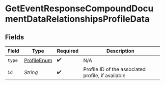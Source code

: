# GetEventResponseCompoundDocumentDataRelationshipsProfileData


## Fields

| Field                                                 | Type                                                  | Required                                              | Description                                           |
| ----------------------------------------------------- | ----------------------------------------------------- | ----------------------------------------------------- | ----------------------------------------------------- |
| `type`                                                | [ProfileEnum](../../models/components/ProfileEnum.md) | :heavy_check_mark:                                    | N/A                                                   |
| `id`                                                  | *String*                                              | :heavy_check_mark:                                    | Profile ID of the associated profile, if available    |
